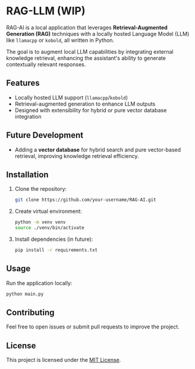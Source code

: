 # RAG-LLM (WIP)

RAG-AI is a local application that leverages **Retrieval-Augmented Generation (RAG)** techniques with a locally hosted Language Model (LLM) like `llamacpp` or `kobold`, all written in Python.

The goal is to augment local LLM capabilities by integrating external knowledge retrieval, enhancing the assistant's ability to generate contextually relevant responses.

## Features
- Locally hosted LLM support (`llamacpp`/`kobold`)
- Retrieval-augmented generation to enhance LLM outputs
- Designed with extensibility for hybrid or pure vector database integration

## Future Development
- Adding a **vector database** for hybrid search and pure vector-based retrieval, improving knowledge retrieval efficiency.

## Installation
1. Clone the repository:
   ```bash
   git clone https://github.com/your-username/RAG-AI.git
   ```
2. Create virtual environment:
   ```bash
   python -m venv venv
   source ./venv/bin/activate
   ```
3. Install dependencies (in future):
   ```bash
   pip install -r requirements.txt
   ```

## Usage
Run the application locally:
```bash
python main.py
```

## Contributing
Feel free to open issues or submit pull requests to improve the project.

## License
This project is licensed under the [MIT License](LICENSE).
